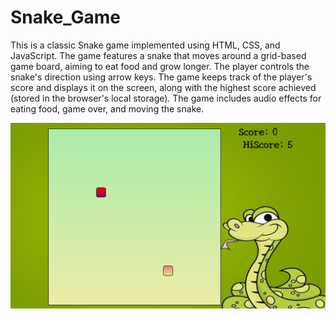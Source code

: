 # Snake_Game

<p>This is a classic Snake game implemented using HTML, CSS, and JavaScript. The game features a snake that moves around a grid-based game board, aiming to eat food and grow longer. The player controls the snake's direction using arrow keys. The game keeps track of the player's score and displays it on the screen, along with the highest score achieved (stored in the browser's local storage). The game includes audio effects for eating food, game over, and moving the snake.</p>
<img src="https://github.com/MohammadAmaanPatloo/Snake_Game/blob/master/SnakeMania-Ek-Gaming-Katha.png">
